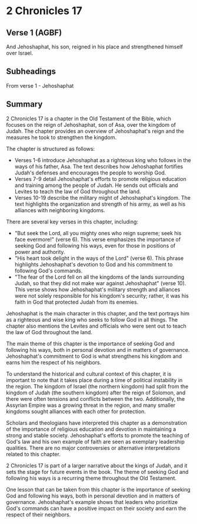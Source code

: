 # 2 Chronicles 17

## Verse 1 (AGBF)

And Jehoshaphat, his son, reigned in his place and strengthened himself over Israel.

## Subheadings

From verse 1 - Jehoshaphat

## Summary

2 Chronicles 17 is a chapter in the Old Testament of the Bible, which focuses on the reign of Jehoshaphat, son of Asa, over the kingdom of Judah. The chapter provides an overview of Jehoshaphat's reign and the measures he took to strengthen the kingdom.

The chapter is structured as follows:

- Verses 1-6 introduce Jehoshaphat as a righteous king who follows in the ways of his father, Asa. The text describes how Jehoshaphat fortifies Judah's defenses and encourages the people to worship God.
- Verses 7-9 detail Jehoshaphat's efforts to promote religious education and training among the people of Judah. He sends out officials and Levites to teach the law of God throughout the land.
- Verses 10-19 describe the military might of Jehoshaphat's kingdom. The text highlights the organization and strength of his army, as well as his alliances with neighboring kingdoms.

There are several key verses in this chapter, including:

- "But seek the Lord, all you mighty ones who reign supreme; seek his face evermore!" (verse 6). This verse emphasizes the importance of seeking God and following his ways, even for those in positions of power and authority.
- "His heart took delight in the ways of the Lord" (verse 6). This phrase highlights Jehoshaphat's devotion to God and his commitment to following God's commands.
- "The fear of the Lord fell on all the kingdoms of the lands surrounding Judah, so that they did not make war against Jehoshaphat" (verse 10). This verse shows how Jehoshaphat's military strength and alliances were not solely responsible for his kingdom's security; rather, it was his faith in God that protected Judah from its enemies.

Jehoshaphat is the main character in this chapter, and the text portrays him as a righteous and wise king who seeks to follow God in all things. The chapter also mentions the Levites and officials who were sent out to teach the law of God throughout the land.

The main theme of this chapter is the importance of seeking God and following his ways, both in personal devotion and in matters of governance. Jehoshaphat's commitment to God is what strengthens his kingdom and earns him the respect of his neighbors.

To understand the historical and cultural context of this chapter, it is important to note that it takes place during a time of political instability in the region. The kingdom of Israel (the northern kingdom) had split from the kingdom of Judah (the southern kingdom) after the reign of Solomon, and there were often tensions and conflicts between the two. Additionally, the Assyrian Empire was a growing threat in the region, and many smaller kingdoms sought alliances with each other for protection.

Scholars and theologians have interpreted this chapter as a demonstration of the importance of religious education and devotion in maintaining a strong and stable society. Jehoshaphat's efforts to promote the teaching of God's law and his own example of faith are seen as exemplary leadership qualities. There are no major controversies or alternative interpretations related to this chapter.

2 Chronicles 17 is part of a larger narrative about the kings of Judah, and it sets the stage for future events in the book. The theme of seeking God and following his ways is a recurring theme throughout the Old Testament.

One lesson that can be taken from this chapter is the importance of seeking God and following his ways, both in personal devotion and in matters of governance. Jehoshaphat's example shows that leaders who prioritize God's commands can have a positive impact on their society and earn the respect of their neighbors.